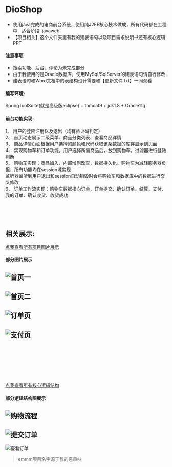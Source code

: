# DioShop
* 使用java完成的电商前台系统，使用纯J2EE核心技术做成，所有代码都在工程中--适合阶段: javaweb   
* 【项目相关】这个文件夹里有我的建表语句以及项目需求说明书还有核心逻辑PPT


#### 注意事项
* 搜索功能、后台、评论为未完成部分
* 由于我使用的是Oracle数据库，使用MySql/SqlServer的建表语句请自行修改
* 建表语句和Word文档中的表结构设计需要和【更新文件.txt】一同观看


#### 编写环境:
SpringToolSuite(就是高级版eclipse) + tomcat9 + jdk1.8 + Oracle11g

#### 前台功能实现:
1、 用户的登陆注册以及退出（均有验证码判定）  
2、 首页动态展示二级菜单、商品分类列表、查看商品详情  
3、 商品详情页面根据用户选择的颜色和尺码获取该条数据的库存显示到页面  
4、 实现购物车和订单功能，用户选择所需商品后，放到购物车，过滤器进行登陆判断  
5、 购物车实现：商品加入，内部增删改查，数据持久化。购物车为减轻服务器负担，所有功能均在session域实现  
监听器监听到用户退出和session自动销毁时会将购物车和数据库中的数据进行交叉修改  
6、 订单工作流实现：购物车数据指向订单、订单提交、确认订单、结算、支付、我的订单、确认收货、收货成功  

  <br>
  <br>
  <br>
      
## 相关展示:
[点我查看所有项目图片展示](http://skypyb.com/2018/06/02/j2ee%E5%95%86%E5%9F%8E%E9%A1%B9%E7%9B%AE%E5%9B%BE%E7%89%87%E5%B1%95%E7%A4%BA/)  

#### 部分图片展示
![首页一](https://i.imgur.com/ZSLK1GV.jpg)  
---
![首页二](https://i.imgur.com/reQ1Jn4.jpg)  
---
![订单页](https://i.imgur.com/u9nBPb5.png)  
---
![支付页](https://i.imgur.com/pM0OKhC.png)  
---
  <br>
  <br>
  <br>
  <br>
  <br>
  <br>
  
[点我查看所有核心逻辑结构](http://skypyb.com/2018/06/04/%E7%BA%AFj2ee%E5%95%86%E5%9F%8E%E3%80%90%E6%89%80%E6%9C%89%E3%80%91%E6%A8%A1%E5%9D%97%E6%B5%81%E7%A8%8B%E5%9B%BE%E4%BB%A5%E5%8F%8A%E9%A1%B9%E7%9B%AE%E6%80%BB%E7%BB%93/)      

#### 部分逻辑结构图展示  
![购物流程](https://i.imgur.com/qzq5dUb.png)
---
![提交订单](https://i.imgur.com/p0Zx6Yr.png)
---
![查看订单](https://i.imgur.com/a31x71E.png)





>emmm项目名字源于我的恶趣味 
